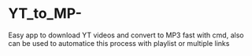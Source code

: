 # YT_to_MP-
Easy app to download YT videos and convert to MP3 fast with cmd, also can be used to automatice this process with playlist or multiple links
